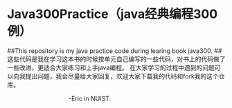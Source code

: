 # Java300Practice（java经典编程300例）
##This repository is  my java practice code during learing book java300.
##这些代码是我在学习这本书的时候按单元自己编写的一些代码，对书上的代码做了一些改进，更适合大家练习和上手java编程。
在大家学习的过程中遇到的问题可以向我提出问题，我会尽量给大家回复，欢迎大家下载我的代码和fork我的这个仓库。

                                     -Eric in NUIST.
